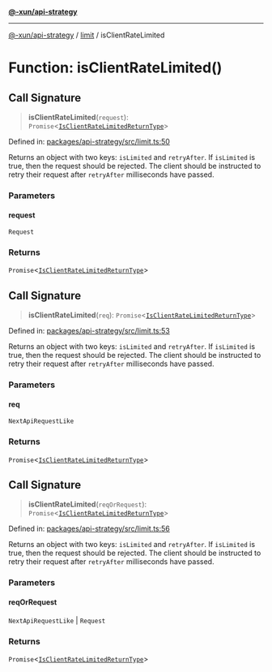 [**@-xun/api-strategy**](../../README.md)

***

[@-xun/api-strategy](../../README.md) / [limit](../README.md) / isClientRateLimited

# Function: isClientRateLimited()

## Call Signature

> **isClientRateLimited**(`request`): `Promise`\<[`IsClientRateLimitedReturnType`](../type-aliases/IsClientRateLimitedReturnType.md)\>

Defined in: [packages/api-strategy/src/limit.ts:50](https://github.com/Xunnamius/api-utils/blob/51ed4560620e631b81b4890e48c56dab5e8d6449/packages/api-strategy/src/limit.ts#L50)

Returns an object with two keys: `isLimited` and `retryAfter`. If `isLimited`
is true, then the request should be rejected. The client should be instructed
to retry their request after `retryAfter` milliseconds have passed.

### Parameters

#### request

`Request`

### Returns

`Promise`\<[`IsClientRateLimitedReturnType`](../type-aliases/IsClientRateLimitedReturnType.md)\>

## Call Signature

> **isClientRateLimited**(`req`): `Promise`\<[`IsClientRateLimitedReturnType`](../type-aliases/IsClientRateLimitedReturnType.md)\>

Defined in: [packages/api-strategy/src/limit.ts:53](https://github.com/Xunnamius/api-utils/blob/51ed4560620e631b81b4890e48c56dab5e8d6449/packages/api-strategy/src/limit.ts#L53)

Returns an object with two keys: `isLimited` and `retryAfter`. If `isLimited`
is true, then the request should be rejected. The client should be instructed
to retry their request after `retryAfter` milliseconds have passed.

### Parameters

#### req

`NextApiRequestLike`

### Returns

`Promise`\<[`IsClientRateLimitedReturnType`](../type-aliases/IsClientRateLimitedReturnType.md)\>

## Call Signature

> **isClientRateLimited**(`reqOrRequest`): `Promise`\<[`IsClientRateLimitedReturnType`](../type-aliases/IsClientRateLimitedReturnType.md)\>

Defined in: [packages/api-strategy/src/limit.ts:56](https://github.com/Xunnamius/api-utils/blob/51ed4560620e631b81b4890e48c56dab5e8d6449/packages/api-strategy/src/limit.ts#L56)

Returns an object with two keys: `isLimited` and `retryAfter`. If `isLimited`
is true, then the request should be rejected. The client should be instructed
to retry their request after `retryAfter` milliseconds have passed.

### Parameters

#### reqOrRequest

`NextApiRequestLike` | `Request`

### Returns

`Promise`\<[`IsClientRateLimitedReturnType`](../type-aliases/IsClientRateLimitedReturnType.md)\>
